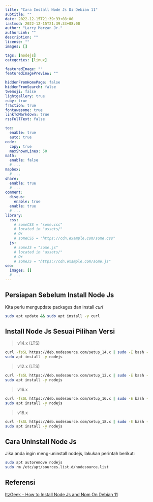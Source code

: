 ```yaml
---
title: "Cara Install Node Js Di Debian 11"
subtitle: ""
date: 2022-12-15T21:39:33+08:00
lastmod: 2022-12-15T21:39:33+08:00
author: "Larry Marzan Jr."
authorLink: ""
description: ""
license: ""
images: []

tags: [nodejs]
categories: [linux]

featuredImage: ""
featuredImagePreview: ""

hiddenFromHomePage: false
hiddenFromSearch: false
twemoji: false
lightgallery: true
ruby: true
fraction: true
fontawesome: true
linkToMarkdown: true
rssFullText: false

toc:
  enable: true
  auto: true
code:
  copy: true
  maxShownLines: 50
math:
  enable: false
  # ...
mapbox:
  # ...
share:
  enable: true
  # ...
comment:
  disqus:
    enable: true
  enable: true
  # ...
library:
  css:
    # someCSS = "some.css"
    # located in "assets/"
    # Or
    # someCSS = "https://cdn.example.com/some.css"
  js:
    # someJS = "some.js"
    # located in "assets/"
    # Or
    # someJS = "https://cdn.example.com/some.js"
seo:
  images: []
  # ...
---
```


## Persiapan Sebelum Install Node Js
Kita perlu mengupdate packages dan install _curl_
```bash
sudo apt update && sudo apt install -y curl
```

## Install Node Js Sesuai Pilihan Versi

> v14.x (LTS)
```bash
curl -fsSL https://deb.nodesource.com/setup_14.x | sudo -E bash -
sudo apt install -y nodejs
```

> v12.x (LTS)
```bash
curl -fsSL https://deb.nodesource.com/setup_12.x | sudo -E bash -
sudo apt install -y nodejs
```

> v16.x
```bash
curl -fsSL https://deb.nodesource.com/setup_16.x | sudo -E bash -
sudo apt install -y nodejs
```

> v18.x
```bash
curl -fsSL https://deb.nodesource.com/setup_18.x | sudo -E bash -
sudo apt install -y nodejs
```

## Cara Uninstall Node Js
Jika anda ingin meng-uninstall nodejs, lakukan perintah berikut:
```bash
sudo apt autoremove nodejs
sudo rm /etc/apt/sources.list.d/nodesource.list
```

## Referensi
[ItzGeek - How to Install Node Js and Npm On Debian 11](https://www.itzgeek.com/how-tos/linux/debian/how-to-install-node-js-and-npm-on-debian-11.html)
